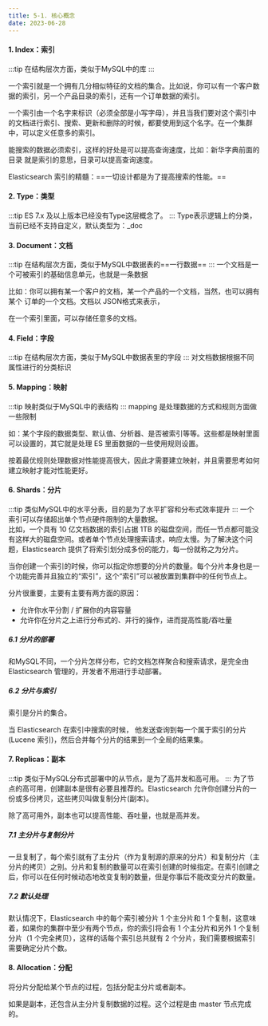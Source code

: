 ```yaml
---
title: 5-1. 核心概念
date: 2023-06-28
---
```

#### 1. Index：索引
:::tip
在结构层次方面，类似于MySQL中的库
:::

一个索引就是一个拥有几分相似特征的文档的集合。比如说，你可以有一个客户数据的索引，另一个产品目录的索引，还有一个订单数据的索引。

一个索引由一个名字来标识（必须全部是小写字母），并且当我们要对这个索引中的文档进行索引、搜索、更新和删除的时候，都要使用到这个名字。在一个集群中，可以定义任意多的索引。

能搜索的数据必须索引，这样的好处是可以提高查询速度，比如：新华字典前面的目录
就是索引的意思，目录可以提高查询速度。

Elasticsearch 索引的精髓：==一切设计都是为了提高搜索的性能。==


#### 2. Type：类型
:::tip
ES 7.x 及以上版本已经没有Type这层概念了。
:::
Type表示逻辑上的分类，当前已经不支持自定义，默认类型为：_doc

#### 3. Document：文档
:::tip
在结构层次方面，类似于MySQL中数据表的==一行数据==
:::
一个文档是一个可被索引的基础信息单元，也就是一条数据

比如：你可以拥有某一个客户的文档，某一个产品的一个文档，当然，也可以拥有某个
订单的一个文档。文档以 JSON格式来表示，

在一个索引里面，可以存储任意多的文档。

#### 4. Field：字段
:::tip
在结构层次方面，类似于MySQL中数据表里的字段
:::
对文档数据根据不同属性进行的分类标识

#### 5. Mapping：映射
:::tip
映射类似于MySQL中的表结构
:::
mapping 是处理数据的方式和规则方面做一些限制

如：某个字段的数据类型、默认值、分析器、是否被索引等等。这些都是映射里面可以设置的，其它就是处理 ES 里面数据的一些使用规则设置。

按着最优规则处理数据对性能提高很大，因此才需要建立映射，并且需要思考如何建立映射才能对性能更好。

#### 6. Shards：分片
:::tip
类似MySQL中的水平分表，目的是为了水平扩容和分布式效率提升
:::
一个索引可以存储超出单个节点硬件限制的大量数据。  
比如，一个具有 10 亿文档数据的索引占据 1TB 的磁盘空间，而任一节点都可能没有这样大的磁盘空间。或者单个节点处理搜索请求，响应太慢。为了解决这个问题，Elasticsearch 提供了将索引划分成多份的能力，每一份就称之为分片。

当你创建一个索引的时候，你可以指定你想要的分片的数量。每个分片本身也是一个功能完善并且独立的“索引”，这个“索引”可以被放置到集群中的任何节点上。

分片很重要，主要有主要有两方面的原因：
- 允许你水平分割 / 扩展你的内容容量
- 允许你在分片之上进行分布式的、并行的操作，进而提高性能/吞吐量

##### 6.1 分片的部署
和MySQL不同，一个分片怎样分布，它的文档怎样聚合和搜索请求，是完全由 Elasticsearch 管理的，开发者不用进行手动部署。


##### 6.2 分片与索引
索引是分片的集合。

当 Elasticsearch 在索引中搜索的时候， 他发送查询到每一个属于索引的分片(Lucene 索引)，然后合并每个分片的结果到一个全局的结果集。

#### 7. Replicas：副本
:::tip
类似于MySQL分布式部署中的从节点，是为了高并发和高可用。
:::
为了节点的高可用，创建副本是很有必要且推荐的。Elasticsearch 允许你创建分片的一份或多份拷贝，这些拷贝叫做复制分片(副本)。

除了高可用外，副本也可以提高性能、吞吐量，也就是高并发。

##### 7.1 主分片与复制分片
一旦复制了，每个索引就有了主分片（作为复制源的原来的分片）和复制分片（主分片的拷贝）之别。分片和复制的数量可以在索引创建的时候指定。在索引创建之后，你可以在任何时候动态地改变复制的数量，但是你事后不能改变分片的数量。

##### 7.2 默认处理
默认情况下，Elasticsearch 中的每个索引被分片 1 个主分片和 1 个复制，这意味着，如果你的集群中至少有两个节点，你的索引将会有 1 个主分片和另外 1 个复制分片（1 个完全拷贝），这样的话每个索引总共就有 2 个分片，我们需要根据索引需要确定分片个数。



#### 8. Allocation：分配
将分片分配给某个节点的过程，包括分配主分片或者副本。

如果是副本，还包含从主分片复制数据的过程。这个过程是由 master 节点完成的。

    


